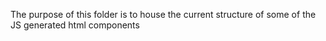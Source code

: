 The purpose of this folder is to house the current structure of some of the JS generated html components

